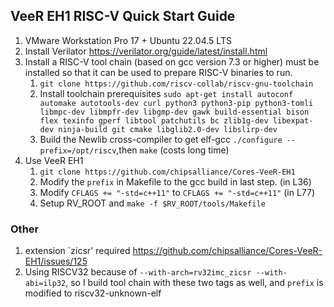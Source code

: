 ## VeeR EH1 RISC-V Quick Start Guide
1. VMware Workstation Pro 17 + Ubuntu 22.04.5 LTS
2. Install Verilator https://verilator.org/guide/latest/install.html
3. Install a RISC-V tool chain (based on gcc version 7.3 or higher) must be installed so that it can be used to prepare RISC-V binaries to run.
   1. `git clone https://github.com/riscv-collab/riscv-gnu-toolchain`
   2. Install toolchain prerequisites 
   `sudo apt-get install autoconf automake autotools-dev curl python3 python3-pip python3-tomli libmpc-dev libmpfr-dev libgmp-dev gawk build-essential bison flex texinfo gperf libtool patchutils bc zlib1g-dev libexpat-dev ninja-build git cmake libglib2.0-dev libslirp-dev`
   3. Build the Newlib cross-compiler to get elf-gcc 
   `./configure --prefix=/opt/riscv`,then `make` (costs long time)
4. Use VeeR EH1
   1. `git clone https://github.com/chipsalliance/Cores-VeeR-EH1`
   2. Modify the `prefix` in Makefile to the gcc build in last step. (in L36)
   3. Modify `CFLAGS += "-std=c++11"` to `CFLAGS += "-std=c++11"` (in L77)
   4. Setup RV_ROOT and `make -f $RV_ROOT/tools/Makefile`
### Other
1. extension `zicsr' required
   https://github.com/chipsalliance/Cores-VeeR-EH1/issues/125
2. Using RISCV32 because of `--with-arch=rv32imc_zicsr --with-abi=ilp32`, so I build tool chain with these two tags as well, and `prefix` is modified to riscv32-unknown-elf